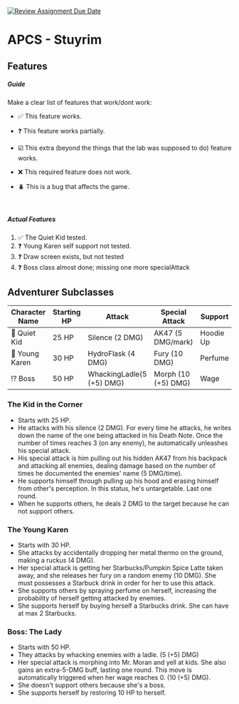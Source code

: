 [![Review Assignment Due Date](https://classroom.github.com/assets/deadline-readme-button-22041afd0340ce965d47ae6ef1cefeee28c7c493a6346c4f15d667ab976d596c.svg)](https://classroom.github.com/a/KprAwj1n)
# APCS - Stuyrim

## Features

##### Guide
Make a clear list of features that work/dont work:

- :white_check_mark: This feature works.

- :question: This feature works partially.

- :ballot_box_with_check: This extra (beyond the things that the lab was supposed to do) feature works.

- :x: This required feature does not work.

- :beetle: This is a bug that affects the game.

<br>

##### Actual Features

1. :white_check_mark: The Quiet Kid tested.
2. :question: Young Karen self support not tested.
3. :question: Draw screen exists, but not tested
4. :question: Boss class almost done; missing one more specialAttack


## Adventurer Subclasses
| Character Name | Starting HP | Attack            | Special Attack  | Support   | Points |
| -------------- | ----------- | ----------------- | --------------- | --------- | ------ |
|  :gun: Quiet Kid| 25 HP      | Silence (2 DMG)   | AK47 (5 DMG/mark) | Hoodie Up | Marks    |
|:lotion_bottle: Young Karen | 30 HP | HydroFlask (4 DMG) | Fury (10 DMG) | Perfume | Starbuck |
| :interrobang: Boss | 50 HP   |  WhackingLadle(5 (+5) DMG) | Morph (10 (+5) DMG) | Wage |


### The Kid in the Corner
+ Starts with 25 HP.
+ He attacks with his silence (2 DMG). For every time he attacks, he writes down the name of the one being attacked in his Death Note. Once the number of times reaches 3 (on any enemy), he automatically unleashes his special attack.
+ His special attack is him pulling out his hidden AK47 from his backpack and attacking all enemies, dealing damage based on the number of times he documented the enemies' name (5 DMG/time).
+ He supports himself through pulling up his hood and erasing himself from other's perception. In this status, he's untargetable. Last one round.
+ When he supports others, he deals 2 DMG to the target because he can not support others.

### The Young Karen
- Starts with 30 HP.
- She attacks by accidentally dropping her metal thermo on the ground, making a ruckus (4 DMG).
- Her special attack is getting her Starbucks/Pumpkin Spice Latte taken away, and she releases her fury on a random enemy (10 DMG). She must possesses a Starbuck drink in order for her to use this attack.
- She supports others by spraying perfume on herself, increasing the probability of herself getting attacked by enemies.
- She supports herself by buying herself a Starbucks drink. She can have at max 2 Starbucks.

### Boss: The Lady
- Starts with 50 HP.
- They attacks by whacking enemies with a ladle. (5 (+5) DMG)
- Her special attack is morphing into Mr. Moran and yell at kids. She also gains an extra-5-DMG buff, lasting one round. This move is automatically triggered when her wage reaches 0. (10 (+5) DMG).
- She doesn't support others because she's a boss.
- She supports herself by restoring 10 HP to herself.
